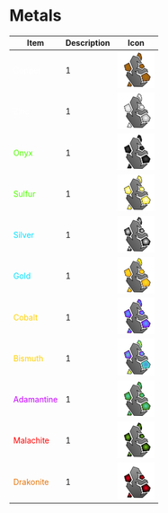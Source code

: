 # Metals

| Item | Description | Icon |
| ---- | --------------------- | -------------- |
| <span style='color:#fff'>Copper</span> | 1 | <img width="65" src="media/metals/copper.svg" alt="Copper Icon"></img>
| <span style='color:#fff'>Zinc</span> | 1 | <img width="65" src="media/metals/zinc.svg" alt="Zinc Icon"></img>
| <span style='color:#51ff00'>Onyx</span> | 1 | <img width="65" src="media/metals/onyx.svg" alt="Onyx Icon"></img>
| <span style='color:#51ff00'>Sulfur</span> | 1 | <img width="65" src="media/metals/sulfur.svg" alt="Sulfur Icon"></img>
| <span style='color:#00e1ff'>Silver</span> | 1 | <img width="65" src="media/metals/silver.svg" alt="Silver Icon"></img>
| <span style='color:#00e1ff'>Gold</span> | 1 | <img width="65" src="media/metals/gold.svg" alt="Gold Icon"></img>
| <span style='color:#ffd000'>Cobalt</span> | 1 | <img width="65" src="media/metals/cobalt.svg" alt="Cobalt Icon"></img>
| <span style='color:#ffd000'>Bismuth</span> | 1 | <img width="65" src="media/metals/bismuth.svg" alt="Bismuth Icon"></img>
| <span style='color:#c300ff'>Adamantine</span> | 1 | <img width="65" src="media/metals/adamantine.svg" alt="Adamantine Icon"></img>
| <span style='color:red'>Malachite</span> | 1 | <img width="65" src="media/metals/malachite.svg" alt="Malachite Icon"></img>
| <span style='color:#e4740b'>Drakonite</span> | 1 | <img width="65" src="media/metals/drakonite.svg" alt="Drakonite Icon"></img>